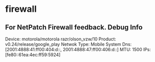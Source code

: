 # firewall
For NetPatch Firewall feedback.
Debug Info
---------
Device: motorola/motorola razr/olson_vzw/10
Product: v0.24/release/google_play
Netwok Type: Mobile
System Dns: [2001:4888:41:ff00:404:d::, 2001:4888:47:ff00:406:d::]
MTU: 1500
IPs: [fe80::61ea:4ec:ff59:5924]
